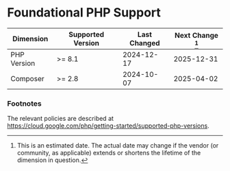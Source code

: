 # Foundational PHP Support

| Dimension   | Supported Version | Last Changed | Next Change [^next-change] |
|-------------|-------------------|--------------|----------------------------|
| PHP Version | >= 8.1            | 2024-12-17   | 2025-12-31                 |
| Composer    | >= 2.8            | 2024-10-07   | 2025-04-02                 |

[^next-change]: This is an estimated date. The actual date may change if the
vendor (or community, as applicable) extends or shortens the lifetime of the
dimension in question.

### Footnotes

The relevant policies are described at https://cloud.google.com/php/getting-started/supported-php-versions.
